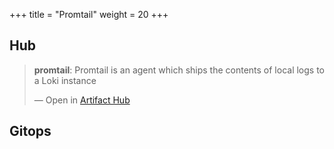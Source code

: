 +++
title = "Promtail"
weight = 20
+++

## Hub

<div class="artifacthub-widget" data-url="https://artifacthub.io/packages/helm/grafana/promtail" data-theme="light" data-header="true" data-responsive="false"><blockquote><p lang="en" dir="ltr"><b>promtail</b>: Promtail is an agent which ships the contents of local logs to a Loki instance</p>&mdash; Open in <a href="https://artifacthub.io/packages/helm/grafana/promtail">Artifact Hub</a></blockquote></div><script async src="https://artifacthub.io/artifacthub-widget.js"></script>

## Gitops

<!-- BEGIN_PORTEFAIX_DOC -->

<!-- END_PORTEFAIX_DOC -->
